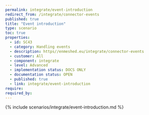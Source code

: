 ```yaml
---
permalink: integrate/event-introduction
redirect_from: /integrate/connector-events
published: true
title: "Event introduction"
type: scenario
toc: true
properties:
  - id: SC43
  - category: Handling events
  - description: https//enmeshed.eu/integrate/connector-events
  - customer: All
  - component: integrate
  - level: Advanced
  - implementation status: DOCS ONLY
  - documentation status: OPEN
  - published: true
  - link: integrate/event-introduction
require:
required_by:
---
```


{% include scenarios/integrate/event-introduction.md %}
